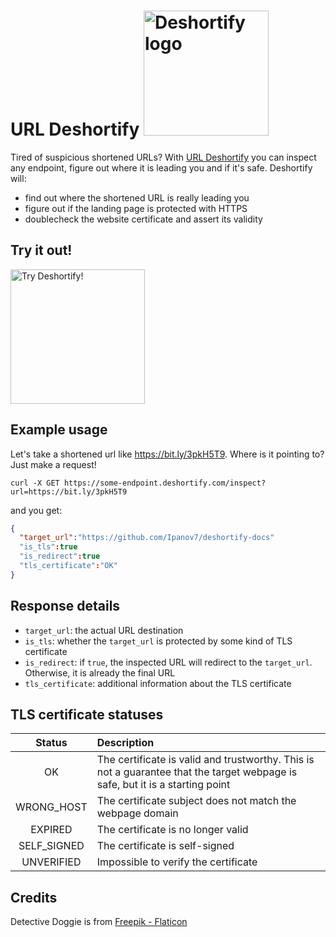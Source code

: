 # URL Deshortify <img src="https://cdn-icons.flaticon.com/png/512/1049/premium/1049357.png?token=exp=1646082596~hmac=542ee8d73fb95bc684a14b0bceeb9152" alt="Deshortify logo" style="width:200px"/>

Tired of suspicious shortened URLs? With [URL Deshortify](https://rapidapi.com/lorisocchipinti/api/url-deshortify) you can inspect any endpoint, figure out where it is leading you and if it's safe. Deshortify will:

* find out where the shortened URL is really leading you
* figure out if the landing page is protected with HTTPS
* doublecheck the website certificate and assert its validity

## Try it out!
<a href="https://rapidapi.com/lorisocchipinti/api/url-deshortify" target="_blank">
    <img src="https://files.readme.io/1de5087-rapidapi-badge-light.png" width="215" alt="Try Deshortify!">
</a>

## Example usage
Let's take a shortened url like https://bit.ly/3pkH5T9. Where is it pointing to? Just make a request!

`curl -X GET https://some-endpoint.deshortify.com/inspect?url=https://bit.ly/3pkH5T9`

and you get:

```json
{
  "target_url":"https://github.com/Ipanov7/deshortify-docs"
  "is_tls":true
  "is_redirect":true
  "tls_certificate":"OK"
}
```

## Response details

* `target_url`: the actual URL destination
* `is_tls`: whether the `target_url` is protected by some kind of TLS certificate
* `is_redirect`: if `true`, the inspected URL will redirect to the `target_url`. Otherwise, it is already the final URL
* `tls_certificate`: additional information about the TLS certificate

## TLS certificate statuses

| Status   |      Description |
|:----------:|:----------------|
|OK|The certificate is valid and trustworthy. This is not a guarantee that the target webpage is safe, but it is a starting point|
|WRONG_HOST|The certificate subject does not match the webpage domain|
|EXPIRED|The certificate is no longer valid|
|SELF_SIGNED|The certificate is self-signed|
|UNVERIFIED|Impossible to verify the certificate|

## Credits
Detective Doggie is from [Freepik - Flaticon](https://www.flaticon.com/free-icons/detective)
